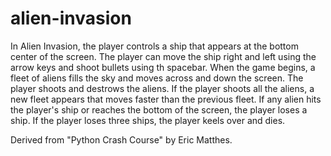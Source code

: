# alien-invasion
In Alien Invasion, the player controls a ship that appears at the bottom center of the screen. The player can move the ship right and left using the arrow keys and shoot bullets using th spacebar. When the game begins, a fleet of aliens fills the sky and moves across and down the screen. The player shoots and destrows the aliens. If the player shoots all the aliens, a new fleet appears that moves faster than the previous fleet. If any alien hits the player's ship or reaches the bottom of the screen, the player loses a ship. If the player loses three ships, the player keels over and dies.

Derived from "Python Crash Course" by Eric Matthes.
